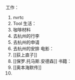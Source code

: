 工作：
1. nvrtc
2. Tool
生活：
1. 咖啡材料
2. 去杭州的行李
3. 去杭州的申请
4. 去杭州的安排
电影：
1. [[荻上直子]]
2. [[保罗.托马斯.安德森]]
书籍：
1. [[奥本海默传]]
2. 